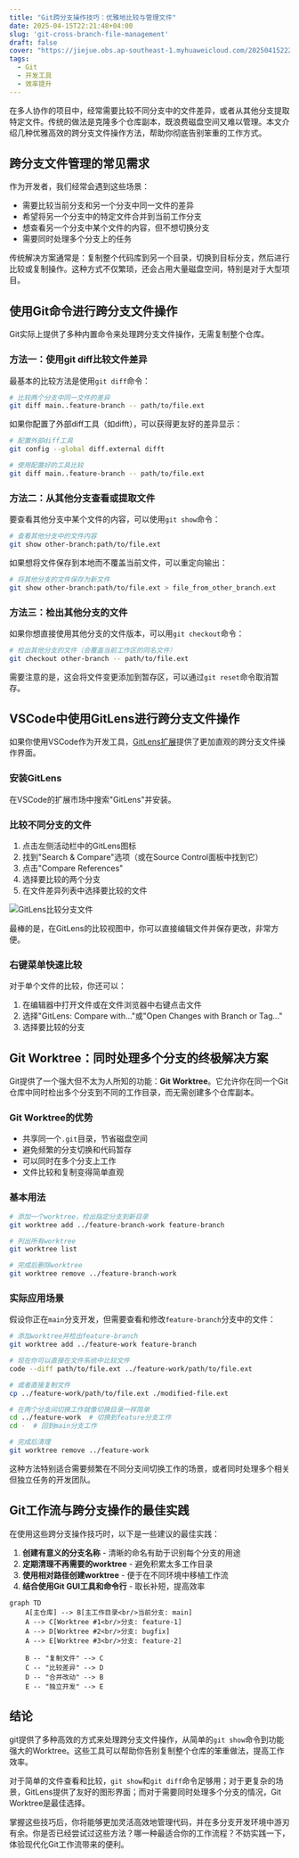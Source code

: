 ```yaml
---
title: "Git跨分支操作技巧：优雅地比较与管理文件"
date: 2025-04-15T22:21:48+04:00
slug: 'git-cross-branch-file-management'
draft: false
cover: "https://jiejue.obs.ap-southeast-1.myhuaweicloud.com/20250415222445445.webp"
tags:
  - Git
  - 开发工具
  - 效率提升
---
```


在多人协作的项目中，经常需要比较不同分支中的文件差异，或者从其他分支提取特定文件。传统的做法是克隆多个仓库副本，既浪费磁盘空间又难以管理。本文介绍几种优雅高效的跨分支文件操作方法，帮助你彻底告别笨重的工作方式。

<!--more-->

## 跨分支文件管理的常见需求

作为开发者，我们经常会遇到这些场景：

- 需要比较当前分支和另一个分支中同一文件的差异
- 希望将另一个分支中的特定文件合并到当前工作分支
- 想查看另一个分支中某个文件的内容，但不想切换分支
- 需要同时处理多个分支上的任务

传统解决方案通常是：复制整个代码库到另一个目录，切换到目标分支，然后进行比较或复制操作。这种方式不仅繁琐，还会占用大量磁盘空间，特别是对于大型项目。

## 使用Git命令进行跨分支文件操作

Git实际上提供了多种内置命令来处理跨分支文件操作，无需复制整个仓库。

### 方法一：使用git diff比较文件差异

最基本的比较方法是使用`git diff`命令：

```bash
# 比较两个分支中同一文件的差异
git diff main..feature-branch -- path/to/file.ext
```

如果你配置了外部diff工具（如difft），可以获得更友好的差异显示：

```bash
# 配置外部diff工具
git config --global diff.external difft

# 使用配置好的工具比较
git diff main..feature-branch -- path/to/file.ext
```

### 方法二：从其他分支查看或提取文件

要查看其他分支中某个文件的内容，可以使用`git show`命令：

```bash
# 查看其他分支中的文件内容
git show other-branch:path/to/file.ext
```

如果想将文件保存到本地而不覆盖当前文件，可以重定向输出：

```bash
# 将其他分支的文件保存为新文件
git show other-branch:path/to/file.ext > file_from_other_branch.ext
```

### 方法三：检出其他分支的文件

如果你想直接使用其他分支的文件版本，可以用`git checkout`命令：

```bash
# 检出其他分支的文件（会覆盖当前工作区的同名文件）
git checkout other-branch -- path/to/file.ext
```

需要注意的是，这会将文件变更添加到暂存区，可以通过`git reset`命令取消暂存。

## VSCode中使用GitLens进行跨分支文件操作

如果你使用VSCode作为开发工具，[GitLens扩展](https://marketplace.visualstudio.com/items?itemName=eamodio.gitlens)提供了更加直观的跨分支文件操作界面。

### 安装GitLens

在VSCode的扩展市场中搜索"GitLens"并安装。

### 比较不同分支的文件

1. 点击左侧活动栏中的GitLens图标
2. 找到"Search & Compare"选项（或在Source Control面板中找到它）
3. 点击"Compare References"
4. 选择要比较的两个分支
5. 在文件差异列表中选择要比较的文件

![GitLens比较分支文件](https://jiejue.obs.ap-southeast-1.myhuaweicloud.com/20250415222903740.webp)  

最棒的是，在GitLens的比较视图中，你可以直接编辑文件并保存更改，非常方便。

### 右键菜单快速比较

对于单个文件的比较，你还可以：

1. 在编辑器中打开文件或在文件浏览器中右键点击文件
2. 选择"GitLens: Compare with..."或"Open Changes with Branch or Tag..."
3. 选择要比较的分支

## Git Worktree：同时处理多个分支的终极解决方案

Git提供了一个强大但不太为人所知的功能：**Git Worktree**。它允许你在同一个Git仓库中同时检出多个分支到不同的工作目录，而无需创建多个仓库副本。

### Git Worktree的优势

- 共享同一个`.git`目录，节省磁盘空间
- 避免频繁的分支切换和代码暂存
- 可以同时在多个分支上工作
- 文件比较和复制变得简单直观

### 基本用法

```bash
# 添加一个worktree，检出指定分支到新目录
git worktree add ../feature-branch-work feature-branch

# 列出所有worktree
git worktree list

# 完成后删除worktree
git worktree remove ../feature-branch-work
```

### 实际应用场景

假设你正在`main`分支开发，但需要查看和修改`feature-branch`分支中的文件：

```bash
# 添加worktree并检出feature-branch
git worktree add ../feature-work feature-branch

# 现在你可以直接在文件系统中比较文件
code --diff path/to/file.ext ../feature-work/path/to/file.ext

# 或者直接复制文件
cp ../feature-work/path/to/file.ext ./modified-file.ext

# 在两个分支间切换工作就像切换目录一样简单
cd ../feature-work  # 切换到feature分支工作
cd -  # 回到main分支工作

# 完成后清理
git worktree remove ../feature-work
```

这种方法特别适合需要频繁在不同分支间切换工作的场景，或者同时处理多个相关但独立任务的开发团队。

## Git工作流与跨分支操作的最佳实践

在使用这些跨分支操作技巧时，以下是一些建议的最佳实践：

1. **创建有意义的分支名称** - 清晰的命名有助于识别每个分支的用途
2. **定期清理不再需要的worktree** - 避免积累太多工作目录
3. **使用相对路径创建worktree** - 便于在不同环境中移植工作流
4. **结合使用Git GUI工具和命令行** - 取长补短，提高效率

```mermaid
graph TD
    A[主仓库] --> B[主工作目录<br/>当前分支: main]
    A --> C[Worktree #1<br/>分支: feature-1]
    A --> D[Worktree #2<br/>分支: bugfix]
    A --> E[Worktree #3<br/>分支: feature-2]
    
    B -- "复制文件" --> C
    C -- "比较差异" --> D
    D -- "合并改动" --> B
    E -- "独立开发" --> E
```

## 结论

git提供了多种高效的方式来处理跨分支文件操作，从简单的`git show`命令到功能强大的Worktree。这些工具可以帮助你告别复制整个仓库的笨重做法，提高工作效率。

对于简单的文件查看和比较，`git show`和`git diff`命令足够用；对于更复杂的场景，GitLens提供了友好的图形界面；而对于需要同时处理多个分支的情况，Git Worktree是最佳选择。

掌握这些技巧后，你将能够更加灵活高效地管理代码，并在多分支开发环境中游刃有余。你是否已经尝试过这些方法？哪一种最适合你的工作流程？不妨实践一下，体验现代化Git工作流带来的便利。
